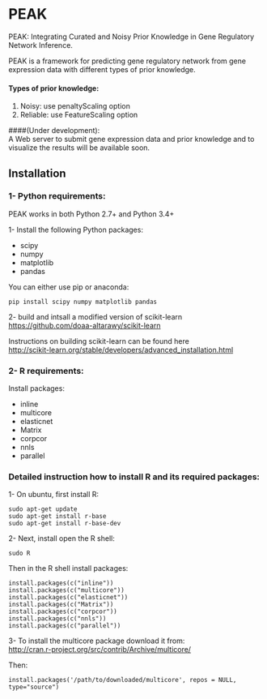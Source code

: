 # PEAK

PEAK: Integrating Curated and Noisy Prior Knowledge in Gene Regulatory Network Inference.

PEAK is a framework for predicting gene regulatory network from gene expression data
with different types of prior knowledge.

#### Types of prior knowledge:
  1. Noisy: use penaltyScaling option
  2. Reliable: use FeatureScaling option

####(Under development): <br>
A Web server to submit gene expression data and prior knowledge 
and to visualize the results will be available soon.


## Installation


### 1- Python requirements:

PEAK works in both Python 2.7+ and Python 3.4+

1- Install the following Python packages:

- scipy
- numpy
- matplotlib
- pandas

You can either use pip or anaconda:

```
pip install scipy numpy matplotlib pandas
```

2- build and intsall a modified version of scikit-learn<br>
https://github.com/doaa-altarawy/scikit-learn

Instructions on building scikit-learn can be found here<br>
http://scikit-learn.org/stable/developers/advanced_installation.html


### 2- R requirements:

Install packages:

 - inline
 - multicore
 - elasticnet
 - Matrix
 - corpcor
 - nnls
 - parallel
 
### Detailed instruction how to install R and its required packages:

1- On ubuntu, first install R:

  ```linux
  sudo apt-get update
  sudo apt-get install r-base
  sudo apt-get install r-base-dev
  ```

2- Next, install open the R shell:

  ```
  sudo R
  ```

Then in the R shell install packages:

  ```
  install.packages(c("inline"))
  install.packages(c("multicore"))
  install.packages(c("elasticnet"))
  install.packages(c("Matrix"))
  install.packages(c("corpcor"))
  install.packages(c("nnls"))
  install.packages(c("parallel"))
  ```

3- To install the multicore package
download it from:\
http://cran.r-project.org/src/contrib/Archive/multicore/

Then:

```
install.packages('/path/to/downloaded/multicore', repos = NULL, type="source")
```



